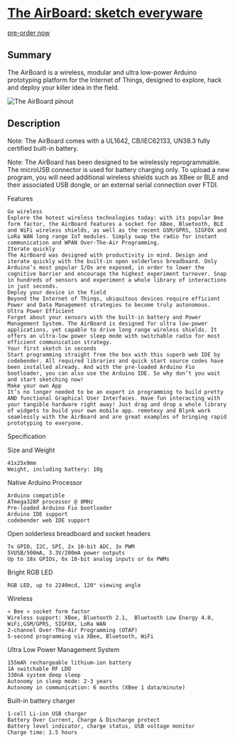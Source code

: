 [The AirBoard: sketch everyware](http://www.theairboard.cc)
=============================================
[pre-order now](http://sales.theairboard.cc)

Summary
-------
The AirBoard is a wireless, modular and ultra low-power Arduino prototyping platform for the Internet of Things, designed to explore, hack and deploy your killer idea in the field.

![The AirBoard pinout](http://www.theairboard.cc/wp-content/uploads/2015/11/pinout1.png)

Description
-----------
Note: The AirBoard comes with a UL1642, CB/IEC62133, UN38.3 fully certified built-in battery.

Note: The AirBoard has been designed to be wirelessly reprogrammable. The microUSB connector is used for battery charging only. To upload a new program, you will need additional wireless shields such as XBee or BLE and their associated USB dongle, or an external serial connection over FTDI.

Features

    Go wireless
    Explore the hotest wireless technologies today: with its popular Bee form factor, the AirBoard features a socket for XBee, Bluetooth, BLE and WiFi wireless shields, as well as the recent GSM/GPRS, SIGFOX and LoRa WAN long range IoT modules. Simply swap the radio for instant communication and WPAN Over-The-Air Programming.
    Iterate quickly
    The AirBoard was designed with productivity in mind. Design and iterate quickly with the built-in open solderless breadboard. Only Arduino’s most popular I/Os are exposed, in order to lower the cognitive barrier and encourage the highest experiment turnover. Snap in hundreds of sensors and experiment a whole library of interactions in just seconds.
    Deploy your device in the field
    Beyond the Internet of Things, ubiquitous devices require efficient Power and Data Management strategies to become truly autonomous.
    Ultra Power Efficient
    Forget about your sensors with the built-in battery and Power Management System. The AirBoard is designed for ultra low-power applications, yet capable to drive long range wireless shields. It offers an ultra-low power sleep mode with switchable radio for most efficient communication strategy.
    Your first sketch in seconds
    Start programming straight from the box with this superb web IDE by codebender. All required libraries and quick start source codes have been installed already. And with the pre-loaded Arduino Fio bootloader, you can also use the Arduino IDE. So why don’t you wait and start sketching now!
    Make your own App
    It’s no longer needed to be an expert in programming to build pretty AND functional Graphical User Interfaces. Have fun interacting with your tangible hardware right away! Just drag and drop a whole library of widgets to build your own mobile app. remotexy and Blynk work seamlessly with the AirBoard and are great examples of bringing rapid prototyping to everyone.

Specification

Size and Weight

    41x25x9mm
    Weight, including battery: 10g

Native Arduino Processor

    Arduino compatible
    ATmega328P processor @ 8MHz
    Pre-loaded Arduino Fio bootloader
    Arduino IDE support
    codebender web IDE support

Open solderless breadboard and socket headers

    7x GPIO, I2C, SPI, 2x 10-bit ADC, 3x PWM
    5VUSB/500mA, 3.3V/200mA power outputs
    Up to 18x GPIOs, 6x 10-bit analog inputs or 6x PWMs

Bright RGB LED

    RGB LED, up to 2240mcd, 120° viewing angle

Wireless

    « Bee » socket form factor
    Wireless support: XBee, Bluetooth 2.1,  Bluetooth Low Energy 4.0, WiFi,GSM/GPRS, SIGFOX, LoRa WAN
    2-channel Over-The-Air Programming (OTAP)
    5-second programming via XBee, Bluetooth, WiFi

Ultra Low Power Management System

    155mAh rechargeable lithium-ion battery
    1A switchable RF LDO
    330nA system deep sleep
    Autonomy in sleep mode: 2-3 years
    Autonomy in communication: 6 months (XBee 1 data/minute)

Built-in battery charger

    1-cell Li-ion USB charger
    Battery Over Current, Charge & Discharge protect
    Battery level indicator, charge status, USB voltage monitor
    Charge time: 1.5 hours

